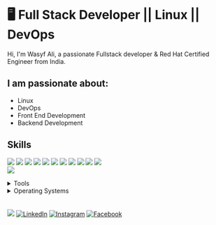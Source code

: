 # 🖥 Full Stack Developer || Linux || DevOps

Hi, I'm Wasyf Ali, a passionate Fullstack developer & Red Hat Certified Engineer from India.

## I am passionate about:

- Linux
- DevOps
- Front End Development
- Backend Development

## Skills

<img src="https://img.shields.io/badge/NodeJs-44b2fb" /> <img src="https://img.shields.io/badge/ReactJs-badc57" /> <img src="https://img.shields.io/badge/ExpressJs -25CCF7" /> <img src="https://img.shields.io/badge/MongoDB -616C6F" />
<img src="https://img.shields.io/badge/MySql -E74292" /> <img src="https://img.shields.io/badge/Materialize CSS -30a8fe" />
<img src="https://img.shields.io/badge/Linux -EA7773" />  <img src="https://img.shields.io/badge/Bootstrap -E74292" />
<img src="https://img.shields.io/badge/DevOps -1cc4b4" /> <img src="https://img.shields.io/badge/JavaScript -30a8fe" />
<img src="https://img.shields.io/badge/HTML -FF0000" />  
<img src="https://img.shields.io/badge/CSS -ff7b19" /> 
</br>
<details>
	<summary>Tools</summary>
	<ul>
    	<li>Visual Studio Code</li>
		<li>Kubernetes</li>
		<li>Jenkins</li>
		<li>Git</li>
    </ul>

</details>

<details>
	<summary>Operating Systems</summary>
	<ul>
	<li>Redhat Linux</li>
		<li>Windows</li>
        
</ul>
</details>
</br>
</br>
<a href="#"><img src="https://img.shields.io/badge/🔽Download_My_CV-002366"/></a>
<a href="#"><img src="https://img.shields.io/badge/LinkedIn-%230077B5.svg?&style=flat-square&logo=linkedin&logoColor=white" alt="LinkedIn"></a>
<a href="#"><img src="https://img.shields.io/badge/Instagram-%23E4405F.svg?&style=flat-square&logo=instagram&logoColor=white" alt="Instagram"></a>
<a href="#"><img src="https://img.shields.io/badge/Facebook-%231877F2.svg?&style=flat-square&logo=facebook&logoColor=white" alt="Facebook"></a>
